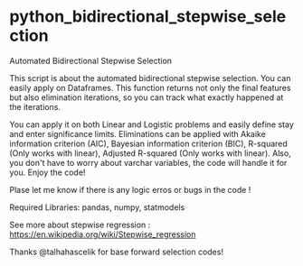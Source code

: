 # python_bidirectional_stepwise_selection
Automated Bidirectional Stepwise Selection 

This script is about the automated bidirectional stepwise selection. You can easily apply on Dataframes. This function returns not only the final features but also elimination iterations, so you can track what exactly happened at the iterations.

You can apply it on both Linear and Logistic problems and easily define stay and enter significance limits. Eliminations can be applied with Akaike information criterion (AIC), Bayesian information criterion (BIC), R-squared (Only works with linear), Adjusted R-squared (Only works with linear). Also, you don't have to worry about varchar variables, the code will handle it for you.
Enjoy the code!

Plase let me know if there is any logic erros or bugs in the code !

Required Libraries: pandas, numpy, statmodels

See more about stepwise regression : https://en.wikipedia.org/wiki/Stepwise_regression

Thanks @talhahascelik for base forward selection codes!
